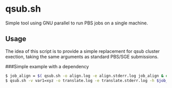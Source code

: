 # qsub.sh
Simple tool using GNU parallel to run PBS jobs on a single machine.

## Usage

The idea of this script is to provide a simple replacement for qsub cluster exection, taking the same arguments as standard PBS/SGE submissions.

###Simple example with a dependency
```bash
$ job_align = $( qsub.sh -o align.log -e align.stderr.log job_align & echo $! )
$ qsub.sh -v var1=xyz -o translate.log -e translate.stderr.log -h $job_align job_translate

```
